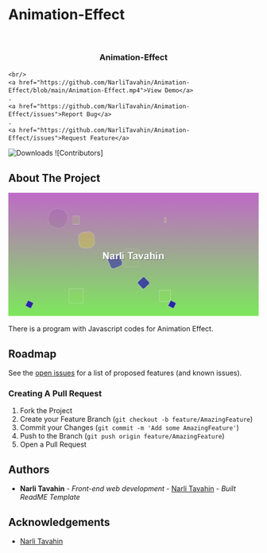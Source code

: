 # Animation-Effect
<br/>
<p align="center">
 

  <h3 align="center">Animation-Effect</h3>

  <p align="center">
    
    <br/>
    <a href="https://github.com/NarliTavahin/Animation-Effect/blob/main/Animation-Effect.mp4">View Demo</a>
    .
    <a href="https://github.com/NarliTavahin/Animation-Effect/issues">Report Bug</a>
    .
    <a href="https://github.com/NarliTavahin/Animation-Effect/issues">Request Feature</a>
  </p>
</p>

![Downloads](https://img.shields.io/github/downloads/NarliTavahin/Animation-Effect/total) ![Contributors]



## About The Project

![Screen Shot](https://github.com/NarliTavahin/Animation-Effect/blob/main/Animation-Effect.png)

There is a program with Javascript codes for Animation Effect.




## Roadmap

See the [open issues](https://github.com/NarliTavahin/Animation-Effect/issues) for a list of proposed features (and known issues).


### Creating A Pull Request

1. Fork the Project
2. Create your Feature Branch (`git checkout -b feature/AmazingFeature`)
3. Commit your Changes (`git commit -m 'Add some AmazingFeature'`)
4. Push to the Branch (`git push origin feature/AmazingFeature`)
5. Open a Pull Request


## Authors

* **Narli Tavahin** - *Front-end web development* - [Narli Tavahin](https://github.com/NarliTavahin/) - *Built ReadME Template*

## Acknowledgements

* [Narli Tavahin](https://github.com/NarliTavahin/) 
